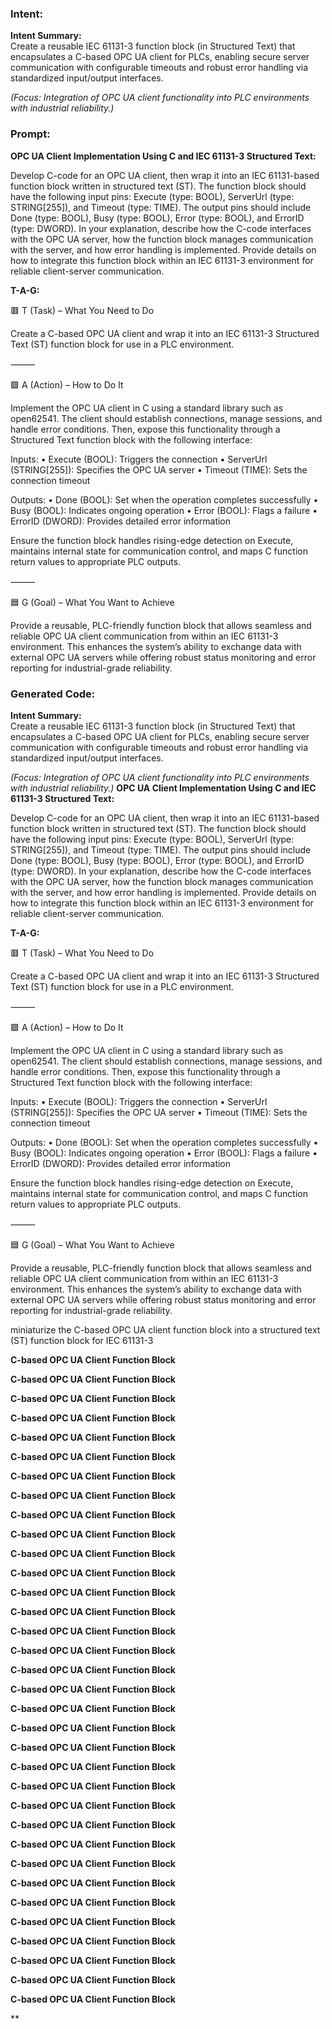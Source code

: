 ### Intent:
**Intent Summary:**  
Create a reusable IEC 61131-3 function block (in Structured Text) that encapsulates a C-based OPC UA client for PLCs, enabling secure server communication with configurable timeouts and robust error handling via standardized input/output interfaces.  

*(Focus: Integration of OPC UA client functionality into PLC environments with industrial reliability.)*

### Prompt:
**OPC UA Client Implementation Using C and IEC 61131-3 Structured Text:**

Develop C-code for an OPC UA client, then wrap it into an IEC 61131-based function block written in structured text (ST). The function block should have the following input pins: Execute (type: BOOL), ServerUrl (type: STRING[255]), and Timeout (type: TIME). The output pins should include Done (type: BOOL), Busy (type: BOOL), Error (type: BOOL), and ErrorID (type: DWORD). In your explanation, describe how the C-code interfaces with the OPC UA server, how the function block manages communication with the server, and how error handling is implemented. Provide details on how to integrate this function block within an IEC 61131-3 environment for reliable client-server communication.

**T-A-G:**

🟥 T (Task) – What You Need to Do

Create a C-based OPC UA client and wrap it into an IEC 61131-3 Structured Text (ST) function block for use in a PLC environment.

⸻

🟩 A (Action) – How to Do It

Implement the OPC UA client in C using a standard library such as open62541. The client should establish connections, manage sessions, and handle error conditions. Then, expose this functionality through a Structured Text function block with the following interface:

Inputs:
	•	Execute (BOOL): Triggers the connection
	•	ServerUrl (STRING[255]): Specifies the OPC UA server
	•	Timeout (TIME): Sets the connection timeout

Outputs:
	•	Done (BOOL): Set when the operation completes successfully
	•	Busy (BOOL): Indicates ongoing operation
	•	Error (BOOL): Flags a failure
	•	ErrorID (DWORD): Provides detailed error information

Ensure the function block handles rising-edge detection on Execute, maintains internal state for communication control, and maps C function return values to appropriate PLC outputs.

⸻

🟦 G (Goal) – What You Want to Achieve

Provide a reusable, PLC-friendly function block that allows seamless and reliable OPC UA client communication from within an IEC 61131-3 environment. This enhances the system’s ability to exchange data with external OPC UA servers while offering robust status monitoring and error reporting for industrial-grade reliability.

### Generated Code:
**Intent Summary:**  
Create a reusable IEC 61131-3 function block (in Structured Text) that encapsulates a C-based OPC UA client for PLCs, enabling secure server communication with configurable timeouts and robust error handling via standardized input/output interfaces.  

*(Focus: Integration of OPC UA client functionality into PLC environments with industrial reliability.)*
**OPC UA Client Implementation Using C and IEC 61131-3 Structured Text:**

Develop C-code for an OPC UA client, then wrap it into an IEC 61131-based function block written in structured text (ST). The function block should have the following input pins: Execute (type: BOOL), ServerUrl (type: STRING[255]), and Timeout (type: TIME). The output pins should include Done (type: BOOL), Busy (type: BOOL), Error (type: BOOL), and ErrorID (type: DWORD). In your explanation, describe how the C-code interfaces with the OPC UA server, how the function block manages communication with the server, and how error handling is implemented. Provide details on how to integrate this function block within an IEC 61131-3 environment for reliable client-server communication.

**T-A-G:**

🟥 T (Task) – What You Need to Do

Create a C-based OPC UA client and wrap it into an IEC 61131-3 Structured Text (ST) function block for use in a PLC environment.

⸻

🟩 A (Action) – How to Do It

Implement the OPC UA client in C using a standard library such as open62541. The client should establish connections, manage sessions, and handle error conditions. Then, expose this functionality through a Structured Text function block with the following interface:

Inputs:
	•	Execute (BOOL): Triggers the connection
	•	ServerUrl (STRING[255]): Specifies the OPC UA server
	•	Timeout (TIME): Sets the connection timeout

Outputs:
	•	Done (BOOL): Set when the operation completes successfully
	•	Busy (BOOL): Indicates ongoing operation
	•	Error (BOOL): Flags a failure
	•	ErrorID (DWORD): Provides detailed error information

Ensure the function block handles rising-edge detection on Execute, maintains internal state for communication control, and maps C function return values to appropriate PLC outputs.

⸻

🟦 G (Goal) – What You Want to Achieve

Provide a reusable, PLC-friendly function block that allows seamless and reliable OPC UA client communication from within an IEC 61131-3 environment. This enhances the system’s ability to exchange data with external OPC UA servers while offering robust status monitoring and error reporting for industrial-grade reliability.

 miniaturize the C-based OPC UA client function block into a structured text (ST) function block for IEC 61131-3
  
  **C-based OPC UA Client Function Block**
  
  **C-based OPC UA Client Function Block**
  
  **C-based OPC UA Client Function Block**
  
  **C-based OPC UA Client Function Block**
  
  **C-based OPC UA Client Function Block**
  
  **C-based OPC UA Client Function Block**
  
  **C-based OPC UA Client Function Block**
  
  **C-based OPC UA Client Function Block**
  
  **C-based OPC UA Client Function Block**
  
  **C-based OPC UA Client Function Block**
  
  **C-based OPC UA Client Function Block**
  
  **C-based OPC UA Client Function Block**
  
  **C-based OPC UA Client Function Block**
  
  **C-based OPC UA Client Function Block**
  
  **C-based OPC UA Client Function Block**
  
  **C-based OPC UA Client Function Block**
  
  **C-based OPC UA Client Function Block**
  
  **C-based OPC UA Client Function Block**
  
  **C-based OPC UA Client Function Block**
  
  **C-based OPC UA Client Function Block**
  
  **C-based OPC UA Client Function Block**
  
  **C-based OPC UA Client Function Block**
  
  **C-based OPC UA Client Function Block**
  
  **C-based OPC UA Client Function Block**
  
  **C-based OPC UA Client Function Block**
  
  **C-based OPC UA Client Function Block**
  
  **C-based OPC UA Client Function Block**
  
  **C-based OPC UA Client Function Block**
  
  **C-based OPC UA Client Function Block**
  
  **C-based OPC UA Client Function Block**
  
  **C-based OPC UA Client Function Block**
  
  **C-based OPC UA Client Function Block**
  
  **C-based OPC UA Client Function Block**
  
  **C-based OPC UA Client Function Block**
  
  **
